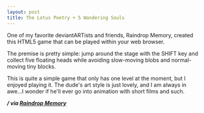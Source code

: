 ```yaml
---
layout: post
title: The Lotus Poetry + 5 Wandering Souls
---
```


One of my favorite deviantARTists and friends, Raindrop Memory, created this HTML5 game that can be played within your web browser.

The premise is pretty simple: jump around the stage with the SHIFT key and collect five floating heads while avoiding slow-moving blobs and normal-moving tiny blocks.

This is quite a simple game that only has one level at the moment, but I enjoyed playing it. The dude's art style is just lovely, and I am always in awe...I wonder if he'll ever go into animation with short films and such.

<em><strong>/ via <a href="http://dl.dropbox.com/u/363243/Construct%20Game/2011_8_TongHBD/index.html">Raindrop Memory</a></strong></em>